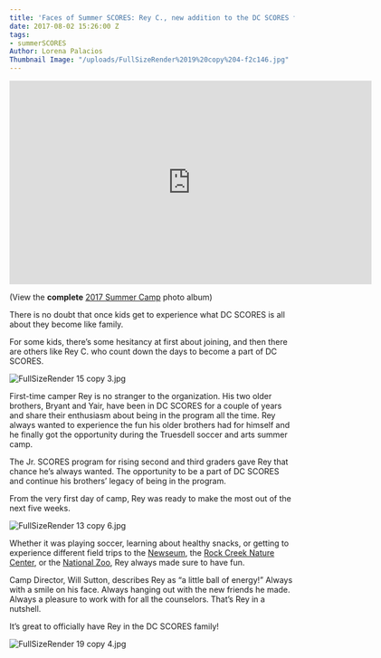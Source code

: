 ```yaml
---
title: 'Faces of Summer SCORES: Rey C., new addition to the DC SCORES family'
date: 2017-08-02 15:26:00 Z
tags:
- summerSCORES
Author: Lorena Palacios
Thumbnail Image: "/uploads/FullSizeRender%2019%20copy%204-f2c146.jpg"
---
```


<div class="Embed">
<iframe width="640" height="360" src="https://www.youtube.com/embed/ULVjNvbkugk" frameborder="0" allowfullscreen></iframe>
</div>

\(View the **complete** [2017 Summer Camp](https://www.flickr.com/photos/dcscorespictures/albums/72157685518837876) photo album)

There is no doubt that once kids get to experience what DC SCORES is all about they become like family.

For some kids, there’s some hesitancy at first about joining, and then there are others like Rey C. who count down the days to become a part of DC SCORES.



![FullSizeRender 15 copy 3.jpg](/uploads/FullSizeRender%2015%20copy%203.jpg)

First-time camper Rey is no stranger to the organization. His two older brothers, Bryant and Yair, have been in DC SCORES for a couple of years and share their enthusiasm about being in the program all the time. Rey always wanted to experience the fun his older brothers had for himself and he finally got the opportunity during the Truesdell soccer and arts summer camp.

The Jr. SCORES program for rising second and third graders gave Rey that chance he’s always wanted. The opportunity to be a part of DC SCORES and continue his brothers’ legacy of being in the program.

From the very first day of camp, Rey was ready to make the most out of the next five weeks.

![FullSizeRender 13 copy 6.jpg](/uploads/FullSizeRender%2013%20copy%206.jpg)

Whether it was playing soccer, learning about healthy snacks, or getting to experience different field trips to the [Newseum](http://www.newseum.org/), the [Rock Creek Nature Center](https://www.nps.gov/rocr/planyourvisit/naturecenter.htm), or the [National Zoo](https://nationalzoo.si.edu/), Rey always made sure to have fun.

Camp Director, Will Sutton, describes Rey as “a little ball of energy!” Always with a smile on his face. Always hanging out with the new friends he made. Always a pleasure to work with for all the counselors. That’s Rey in a nutshell.

It’s great to officially have Rey in the DC SCORES family!

![FullSizeRender 19 copy 4.jpg](/uploads/FullSizeRender%2019%20copy%204.jpg)